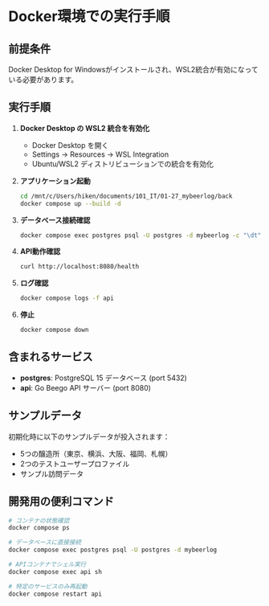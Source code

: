 # Docker環境での実行手順

## 前提条件

Docker Desktop for Windowsがインストールされ、WSL2統合が有効になっている必要があります。

## 実行手順

1. **Docker Desktop の WSL2 統合を有効化**
   - Docker Desktop を開く
   - Settings → Resources → WSL Integration
   - Ubuntu/WSL2 ディストリビューションでの統合を有効化

2. **アプリケーション起動**
   ```bash
   cd /mnt/c/Users/hiken/documents/101_IT/01-27_mybeerlog/back
   docker compose up --build -d
   ```

3. **データベース接続確認**
   ```bash
   docker compose exec postgres psql -U postgres -d mybeerlog -c "\dt"
   ```

4. **API動作確認**
   ```bash
   curl http://localhost:8080/health
   ```

5. **ログ確認**
   ```bash
   docker compose logs -f api
   ```

6. **停止**
   ```bash
   docker compose down
   ```

## 含まれるサービス

- **postgres**: PostgreSQL 15 データベース (port 5432)
- **api**: Go Beego API サーバー (port 8080)

## サンプルデータ

初期化時に以下のサンプルデータが投入されます：
- 5つの醸造所（東京、横浜、大阪、福岡、札幌）
- 2つのテストユーザープロファイル
- サンプル訪問データ

## 開発用の便利コマンド

```bash
# コンテナの状態確認
docker compose ps

# データベースに直接接続
docker compose exec postgres psql -U postgres -d mybeerlog

# APIコンテナでシェル実行
docker compose exec api sh

# 特定のサービスのみ再起動
docker compose restart api
```